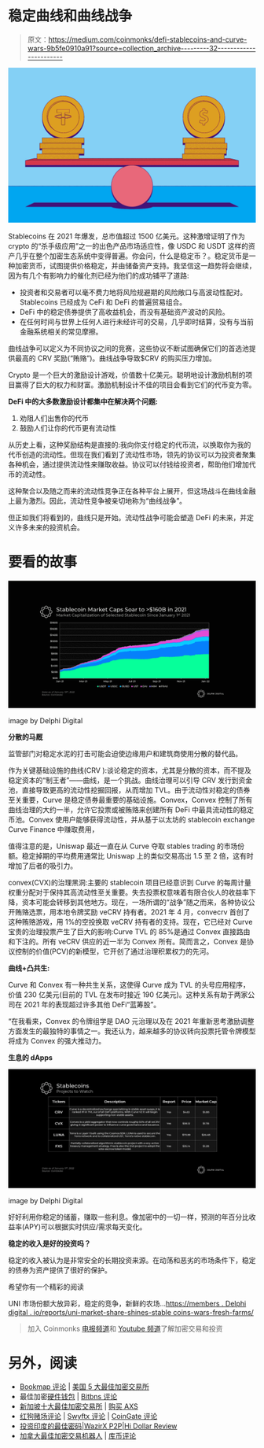# 稳定曲线和曲线战争

> 原文：<https://medium.com/coinmonks/defi-stablecoins-and-curve-wars-9b5fe0910a91?source=collection_archive---------32----------------------->

![](img/f0ccbff251365770714c5146cc38da99.png)

Stablecoins 在 2021 年爆发，总市值超过 1500 亿美元。这种激增证明了作为 crypto 的“杀手级应用”之一的出色产品市场适应性，像 USDC 和 USDT 这样的资产几乎在整个加密生态系统中变得普遍。你会问，什么是稳定币？。稳定货币是一种加密货币，试图提供价格稳定，并由储备资产支持。我坚信这一趋势将会继续，因为有几个有影响力的催化剂已经为他们的成功铺平了道路:

*   投资者和交易者可以毫不费力地将风险规避期的风险敞口与高波动性配对。Stablecoins 已经成为 CeFi 和 DeFi 的普遍贸易组合。
*   DeFi 中的稳定债券提供了高收益机会，而没有基础资产波动的风险。
*   在任何时间与世界上任何人进行未经许可的交易，几乎即时结算，没有与当前金融系统相关的常见摩擦。

曲线战争可以定义为不同协议之间的竞赛，这些协议不断试图确保它们的首选池提供最高的 CRV 奖励(“贿赂”)。曲线战争导致$CRV 的购买压力增加。

Crypto 是一个巨大的激励设计游戏，价值数十亿美元。聪明地设计激励机制的项目赢得了巨大的权力和财富。激励机制设计不佳的项目会看到它们的代币变为零。

**DeFi 中的大多数激励设计都集中在解决两个问题:**

1.  劝阻人们出售你的代币
2.  鼓励人们让你的代币更有流动性

从历史上看，这种奖励结构是直接的:我向你支付稳定的代币流，以换取你为我的代币创造的流动性。但现在我们看到了流动性市场，领先的协议可以为投资者聚集各种机会，通过提供流动性来赚取收益。协议可以付钱给投资者，帮助他们增加代币的流动性。

这种聚合以及随之而来的流动性竞争正在各种平台上展开，但这场战斗在曲线金融上最为激烈。因此，流动性竞争被亲切地称为“曲线战争”。

但正如我们将看到的，曲线只是开始。流动性战争可能会塑造 DeFi 的未来，并定义许多未来的投资机会。

# 要看的故事

![](img/2a67b00215a5c1e5d2dc286b252af2eb.png)

image by Delphi Digital

**分散的马厩**

监管部门对稳定水泥的打击可能会迫使边缘用户和建筑商使用分散的替代品。

作为关键基础设施的曲线(CRV ):谈论稳定的资本，尤其是分散的资本，而不提及稳定资本的“制王者”——曲线，是一个挑战。曲线治理可以引导 CRV 发行到资金池，直接导致更高的流动性挖掘回报，从而增加 TVL。由于流动性对稳定的债券至关重要，Curve 是稳定债券最重要的基础设施。Convex，Convex 控制了所有曲线治理的大约一半，允许它投票或被贿赂来创建所有 DeFi 中最具流动性的稳定币池。Convex 使用户能够获得流动性，并从基于以太坊的 stablecoin exchange Curve Finance 中赚取费用，

值得注意的是，Uniswap 最近一直在从 Curve 夺取 stables trading 的市场份额。稳定掉期的平均费用通常比 Uniswap 上的类似交易高出 1.5 至 2 倍，这有时增加了后者的吸引力。

convex(CVX)的治理黑洞:主要的 stablecoin 项目已经意识到 Curve 的每周计量权重分配对于保持其高流动性至关重要。失去投票权意味着有限合伙人的收益率下降，资本可能会转移到其他地方。现在，一场所谓的“战争”随之而来，各种协议公开贿赂选票，用本地令牌奖励 veCRV 持有者。2021 年 4 月，convecrv 首创了这种贿赂游戏，用 1%的空投换取 veCRV 持有者的支持。现在，它已经对 Curve 宝贵的治理投票产生了巨大的影响:Curve TVL 的 85%是通过 Convex 直接路由和下注的。所有 veCRV 供应的近一半为 Convex 所有。简而言之，Convex 是协议控制的价值(PCV)的新模型，它开创了通过治理积累权力的先河。

**曲线+凸共生:**

Curve 和 Convex 有一种共生关系，这使得 Curve 成为 TVL 的头号应用程序，价值 230 亿美元(目前的 TVL 在发布时接近 190 亿美元)。这种关系有助于两家公司在 2021 年的表现超过许多其他 DeFi“蓝筹股”。

“在我看来，Convex 的令牌组学是 DAO 元治理以及在 2021 年重新思考激励调整方面发生的最独特的事情之一。我还认为，越来越多的协议转向投票托管令牌模型将成为 Convex 的强大推动力。

**生息的 dApps**

![](img/e8e9f086e47246bde97c40985fa0c1de.png)

image by Delphi Digital

好好利用你稳定的储蓄，赚取一些利息。像加密中的一切一样，预测的年百分比收益率(APY)可以根据实时供应/需求每天变化。

**稳定的收入是好的投资吗？**

稳定的收入被认为是非常安全的长期投资来源。在动荡和恶劣的市场条件下，稳定的债券为资产提供了很好的保护。

希望你有一个精彩的阅读

UNI 市场份额大放异彩，稳定的竞争，新鲜的农场…[https://members . Delphi digital . io/reports/uni-market-share-shines-stable coins-wars-fresh-farms/](https://members.delphidigital.io/reports/uni-market-share-shines-stablecoins-wars-fresh-farms/)

> 加入 Coinmonks [电报频道](https://t.me/coincodecap)和 [Youtube 频道](https://www.youtube.com/c/coinmonks/videos)了解加密交易和投资

# 另外，阅读

*   [Bookmap 评论](https://coincodecap.com/bookmap-review-2021-best-trading-software) | [美国 5 大最佳加密交易所](https://coincodecap.com/crypto-exchange-usa)
*   最佳加密[硬件钱包](/coinmonks/hardware-wallets-dfa1211730c6) | [Bitbns 评论](/coinmonks/bitbns-review-38256a07e161)
*   [新加坡十大最佳加密交易所](https://coincodecap.com/crypto-exchange-in-singapore) | [购买 AXS](https://coincodecap.com/buy-axs-token)
*   [红狗赌场评论](https://coincodecap.com/red-dog-casino-review) | [Swyftx 评论](https://coincodecap.com/swyftx-review) | [CoinGate 评论](https://coincodecap.com/coingate-review)
*   [投资印度的最佳密码](https://coincodecap.com/best-crypto-to-invest-in-india-in-2021)|[WazirX P2P](https://coincodecap.com/wazirx-p2p)|[Hi Dollar Review](https://coincodecap.com/hi-dollar-review)
*   [加拿大最佳加密交易机器人](https://coincodecap.com/5-best-crypto-trading-bots-in-canada) | [库币评论](https://coincodecap.com/kucoin-review)